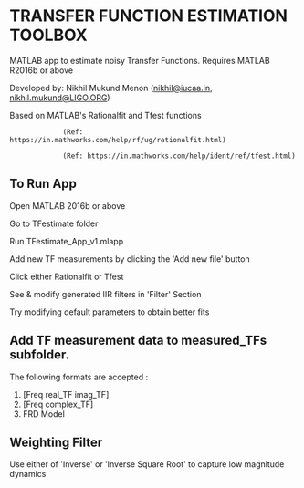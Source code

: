 # TRANSFER FUNCTION ESTIMATION TOOLBOX

MATLAB app to estimate noisy Transfer Functions. Requires MATLAB R2016b or above

Developed by: Nikhil Mukund Menon 
                        (nikhil@iucaa.in, nikhil.mukund@LIGO.ORG)

Based on MATLAB's Rationalfit and Tfest functions

                 (Ref: https://in.mathworks.com/help/rf/ug/rationalfit.html)

                 (Ref: https://in.mathworks.com/help/ident/ref/tfest.html)
## To Run App
Open MATLAB 2016b or above

Go to TFestimate folder
 
Run TFestimate_App_v1.mlapp

Add new TF measurements by clicking the 'Add new file' button

Click either Rationalfit or Tfest 

See & modify generated IIR filters in 'Filter' Section 

Try modifying default parameters to obtain better fits  

## Add TF measurement data to measured_TFs subfolder.
The following formats are accepted : 
   1. [Freq real_TF imag_TF]
   2. [Freq complex_TF]
   3. FRD Model


## Weighting Filter

Use either of 'Inverse' or 'Inverse Square Root'  to capture low magnitude dynamics




